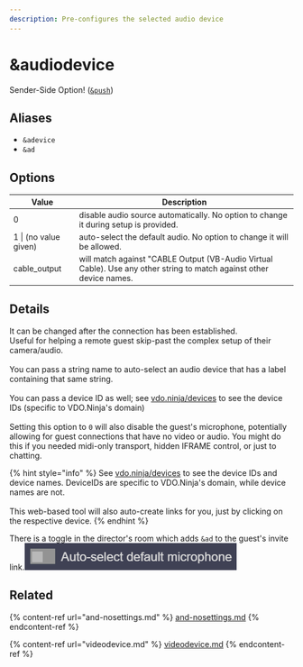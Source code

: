 ```yaml
---
description: Pre-configures the selected audio device
---
```


# \&audiodevice

Sender-Side Option! ([`&push`](push.md))

## Aliases

* `&adevice`
* `&ad`

## Options

| Value                 | Description                                                                                                          |
| --------------------- | -------------------------------------------------------------------------------------------------------------------- |
| 0                     | disable audio source automatically. No option to change it during setup is provided.                                 |
| 1 \| (no value given) | auto-select the default audio. No option to change it will be allowed.                                               |
| cable\_output         | will match against "CABLE Output (VB-Audio Virtual Cable). Use any other string to match against other device names. |

## Details

It can be changed after the connection has been established.\
Useful for helping a remote guest skip-past the complex setup of their camera/audio.\
\
You can pass a string name to auto-select an audio device that has a label containing that same string.\
\
You can pass a device ID as well; see [vdo.ninja/devices](https://vdo.ninja/devices) to see the device IDs (specific to VDO.Ninja's domain)\
\
Setting this option to `0` will also disable the guest's microphone, potentially allowing for guest connections that have no video or audio. You might do this if you needed midi-only transport, hidden IFRAME control, or just to chatting.

{% hint style="info" %}
See [vdo.ninja/devices](https://vdo.ninja/devices) to see the device IDs and device names. DeviceIDs are specific to VDO.Ninja's domain, while device names are not. \
\
This web-based tool will also auto-create links for you, just by clicking on the respective device.
{% endhint %}

There is a toggle in the director's room which adds `&ad` to the guest's invite link.![](<../.gitbook/assets/image (95) (2).png>)

## Related

{% content-ref url="and-nosettings.md" %}
[and-nosettings.md](and-nosettings.md)
{% endcontent-ref %}

{% content-ref url="videodevice.md" %}
[videodevice.md](videodevice.md)
{% endcontent-ref %}
